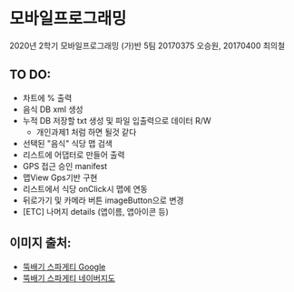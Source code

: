 # 모바일프로그래밍
2020년 2학기 모바일프로그래밍 (가)반 5팀
20170375 오승원, 20170400 최의철

## TO DO:
+ 차트에 % 출력
+ 음식 DB xml 생성
+ 누적 DB 저장할 txt 생성 및 파일 입출력으로 데이터 R/W
  + 개인과제1 처럼 하면 될것 같다
+ 선택된 "음식" 식당 맵 검색
+ 리스트에 어댑터로 만들어 출력
+ GPS 접근 승인 manifest
+ 맵View Gps기반 구현
+ 리스트에서 식당 onClick시 맵에 연동
+ 뒤로가기 및 카메라 버튼 imageButton으로 변경
+ [ETC] 나머지 details (앱이름, 앱아이콘 등)

## 이미지 출처:
+ [뚝배기 스파게티 Google](https://www.google.co.kr/maps/place/%EB%9A%9D%EB%B0%B0%EA%B8%B0%EC%8A%A4%ED%8C%8C%EA%B2%8C%ED%8B%B0/@37.4947479,126.95682,16z/data=!4m8!1m2!2m1!1z7Iqk7YyM6rKM7Yuw!3m4!1s0x357ca1d403742b15:0x3da897145f0419c9!8m2!3d37.4946287!4d126.9589658)
+ [뚝배기 스파게티 네이버지도](https://map.naver.com/v5/search/%EC%8A%A4%ED%8C%8C%EA%B2%8C%ED%8B%B0/place/1246383729?c=14132389.6091893,4508314.4503595,15,0,0,0,dh&placePath=%3F%2526)
